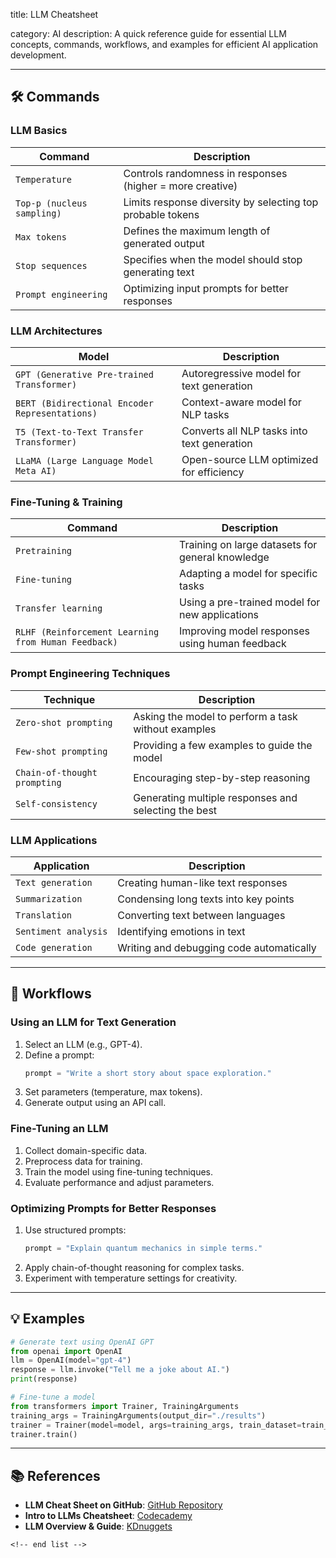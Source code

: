 title: LLM Cheatsheet

category: AI
description: A quick reference guide for essential LLM concepts, commands, workflows, and examples for efficient AI application development.

---

## 🛠️ Commands

### **LLM Basics**

| Command                      | Description                                                |
| ---------------------------- | ---------------------------------------------------------- |
| `Temperature`              | Controls randomness in responses (higher = more creative)  |
| `Top-p (nucleus sampling)` | Limits response diversity by selecting top probable tokens |
| `Max tokens`               | Defines the maximum length of generated output             |
| `Stop sequences`           | Specifies when the model should stop generating text       |
| `Prompt engineering`       | Optimizing input prompts for better responses              |

### **LLM Architectures**

| Model                                            | Description                                 |
| ------------------------------------------------ | ------------------------------------------- |
| `GPT (Generative Pre-trained Transformer)`     | Autoregressive model for text generation    |
| `BERT (Bidirectional Encoder Representations)` | Context-aware model for NLP tasks           |
| `T5 (Text-to-Text Transfer Transformer)`       | Converts all NLP tasks into text generation |
| `LLaMA (Large Language Model Meta AI)`         | Open-source LLM optimized for efficiency    |

### **Fine-Tuning & Training**

| Command                                               | Description                                      |
| ----------------------------------------------------- | ------------------------------------------------ |
| `Pretraining`                                       | Training on large datasets for general knowledge |
| `Fine-tuning`                                       | Adapting a model for specific tasks              |
| `Transfer learning`                                 | Using a pre-trained model for new applications   |
| `RLHF (Reinforcement Learning from Human Feedback)` | Improving model responses using human feedback   |

### **Prompt Engineering Techniques**

| Technique                      | Description                                          |
| ------------------------------ | ---------------------------------------------------- |
| `Zero-shot prompting`        | Asking the model to perform a task without examples  |
| `Few-shot prompting`         | Providing a few examples to guide the model          |
| `Chain-of-thought prompting` | Encouraging step-by-step reasoning                   |
| `Self-consistency`           | Generating multiple responses and selecting the best |

### **LLM Applications**

| Application            | Description                              |
| ---------------------- | ---------------------------------------- |
| `Text generation`    | Creating human-like text responses       |
| `Summarization`      | Condensing long texts into key points    |
| `Translation`        | Converting text between languages        |
| `Sentiment analysis` | Identifying emotions in text             |
| `Code generation`    | Writing and debugging code automatically |

---

## 🔄 Workflows

### **Using an LLM for Text Generation**

1. Select an LLM (e.g., GPT-4).
2. Define a prompt:
   ```python
   prompt = "Write a short story about space exploration."
   ```
3. Set parameters (temperature, max tokens).
4. Generate output using an API call.

### **Fine-Tuning an LLM**

1. Collect domain-specific data.
2. Preprocess data for training.
3. Train the model using fine-tuning techniques.
4. Evaluate performance and adjust parameters.

### **Optimizing Prompts for Better Responses**

1. Use structured prompts:
   ```python
   prompt = "Explain quantum mechanics in simple terms."
   ```
2. Apply chain-of-thought reasoning for complex tasks.
3. Experiment with temperature settings for creativity.

---

## 💡 Examples

```python
# Generate text using OpenAI GPT
from openai import OpenAI
llm = OpenAI(model="gpt-4")
response = llm.invoke("Tell me a joke about AI.")
print(response)

# Fine-tune a model
from transformers import Trainer, TrainingArguments
training_args = TrainingArguments(output_dir="./results")
trainer = Trainer(model=model, args=training_args, train_dataset=train_data)
trainer.train()
```

---

## 📚 References

- **LLM Cheat Sheet on GitHub**: [GitHub Repository](https://github.com/Abonia1/CheatSheet-LLM)
- **Intro to LLMs Cheatsheet**: [Codecademy](https://www.codecademy.com/learn/intro-to-llms/modules/intro-to-ll-ms/cheatsheet)
- **LLM Overview & Guide**: [KDnuggets](https://www.kdnuggets.com/2023/08/langchain-cheat-sheet.html)

```
<!-- end list -->
```
